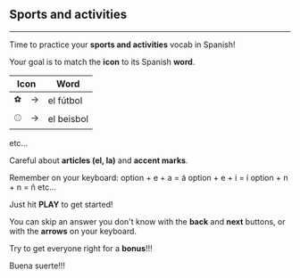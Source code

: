 ## Sports and activities

---

Time to practice your **sports and activities** vocab in Spanish!

Your goal is to match the **icon** to its Spanish **word**.

| Icon | Word | 
| ---- | ---- |
| ⚽️　->  | el fútbol |
| ⚾️　->  | el beisbol | 

etc...

Careful about **articles (el, la)** and **accent marks**.

Remember on your keyboard: 
option + e + a = á
option + e + i = í
option + n + n = ñ
etc...

Just hit **PLAY** to get started!

You can skip an answer you don't know with the **back** and **next** buttons, or with the **arrows** on your keyboard.

Try to get everyone right for a **bonus**!!!

Buena suerte!!!
